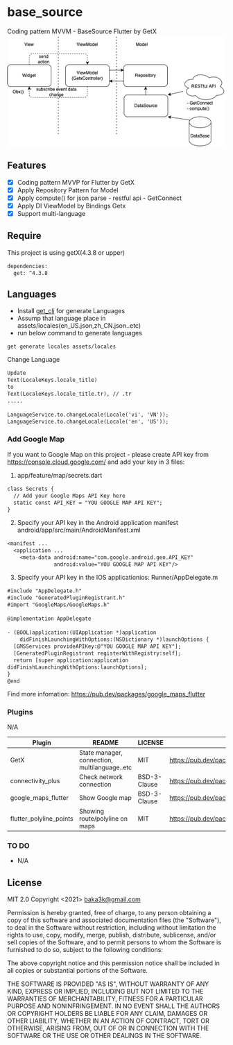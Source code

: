 # base_source

Coding pattern MVVM - BaseSource Flutter by GetX
![image info](/readme/mvvm.png)
## Features
- [x] Coding pattern MVVP for Flutter by GetX
- [x] Apply Repository Pattern for Model 
- [x] Apply compute() for json parse - restful api - GetConnect
- [x] Apply DI ViewModel by Bindings Getx
- [x] Support multi-language
## Require
This project is using getX(4.3.8 or upper)
```
dependencies:
  get: ^4.3.8
```
## Languages
- Install [get_cli](https://pub.dev/packages/get_cli/versions/1.3.10) for generate Languages
- Assump that language place in assets/locales(en_US.json,zh_CN.json..etc)
- run below command to generate languages
```
get generate locales assets/locales
```

Change Language
```
Update
Text(LocaleKeys.locale_title) 
to 
Text(LocaleKeys.locale_title.tr), // .tr 
.....

LanguageService.to.changeLocale(Locale('vi', 'VN'));                 
LanguageService.to.changeLocale(Locale('en', 'US'));
```

### Add Google Map
If you want to Google Map on this project - please create API key from https://console.cloud.google.com/
and add your key in 3 files:

1. app/feature/map/secrets.dart
```
class Secrets {
  // Add your Google Maps API Key here
  static const API_KEY = "YOU GOOGLE MAP API KEY";
}

```
2. Specify your API key in the Android application manifest android/app/src/main/AndroidManifest.xml
```
<manifest ...
  <application ...
    <meta-data android:name="com.google.android.geo.API_KEY"
               android:value="YOU GOOGLE MAP API KEY"/>
```
3. Specify your API key in the IOS applicationios: Runner/AppDelegate.m
```
#include "AppDelegate.h"
#include "GeneratedPluginRegistrant.h"
#import "GoogleMaps/GoogleMaps.h"

@implementation AppDelegate

- (BOOL)application:(UIApplication *)application
    didFinishLaunchingWithOptions:(NSDictionary *)launchOptions {
  [GMSServices provideAPIKey:@"YOU GOOGLE MAP API KEY"];
  [GeneratedPluginRegistrant registerWithRegistry:self];
  return [super application:application didFinishLaunchingWithOptions:launchOptions];
}
@end
```
Find more infomation: https://pub.dev/packages/google_maps_flutter

### Plugins
N/A

| Plugin | README | LICENSE | URL |
| ------ | ------ |-------|-------|
| GetX|State manager, connection, multilanguage..etc|MIT|https://pub.dev/packages/get
|connectivity_plus|Check network connection|BSD-3-Clause|https://pub.dev/packages/connectivity_plus
|google_maps_flutter|Show Google map|BSD-3-Clause|https://pub.dev/packages/google_maps_flutter
|flutter_polyline_points|Showing route/polyline on maps|MIT|https://pub.dev/packages/flutter_polyline_points
 
### TO DO

- N/A

License
----

MIT 2.0
Copyright <2021> <baka3k@gmail.com>

Permission is hereby granted, free of charge, to any person obtaining a copy of this software and associated documentation files (the "Software"), to deal in the Software without restriction, including without limitation the rights to use, copy, modify, merge, publish, distribute, sublicense, and/or sell copies of the Software, and to permit persons to whom the Software is furnished to do so, subject to the following conditions:

The above copyright notice and this permission notice shall be included in all copies or substantial portions of the Software.

THE SOFTWARE IS PROVIDED "AS IS", WITHOUT WARRANTY OF ANY KIND, EXPRESS OR IMPLIED, INCLUDING BUT NOT LIMITED TO THE WARRANTIES OF MERCHANTABILITY, FITNESS FOR A PARTICULAR PURPOSE AND NONINFRINGEMENT. IN NO EVENT SHALL THE AUTHORS OR COPYRIGHT HOLDERS BE LIABLE FOR ANY CLAIM, DAMAGES OR OTHER LIABILITY, WHETHER IN AN ACTION OF CONTRACT, TORT OR OTHERWISE, ARISING FROM, OUT OF OR IN CONNECTION WITH THE SOFTWARE OR THE USE OR OTHER DEALINGS IN THE SOFTWARE.

